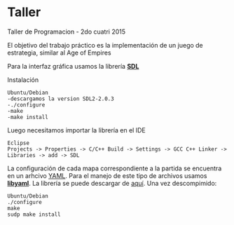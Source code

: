 # Taller
Taller de Programacion - 2do cuatri 2015

El objetivo del trabajo práctico es la implementación de un juego de estrategia, similar al Age of Empires

Para la interfaz gráfica usamos la librería [**SDL**](https://www.libsdl.org/download-2.0.php)

Instalación
```	
Ubuntu/Debian
-descargamos la version SDL2-2.0.3
-./configure
-make
-make install
```
Luego necesitamos importar la librería en el IDE
```
Eclipse
Projects -> Properties -> C/C++ Build -> Settings -> GCC C++ Linker -> Libraries -> add -> SDL
```

La configuración de cada mapa correspondiente a la partida se encuentra en un arhcivo [YAML](http://yaml.org/). Para el manejo de este tipo de archivos usamos [**libyaml**](http://pyyaml.org/wiki/LibYAML). La librería se puede descargar de [aquí](http://pyyaml.org/download/libyaml/yaml-0.1.5.tar.gz.). Una vez descompimido:
```
Ubuntu/Debian
./configure
make
sudp make install
```
